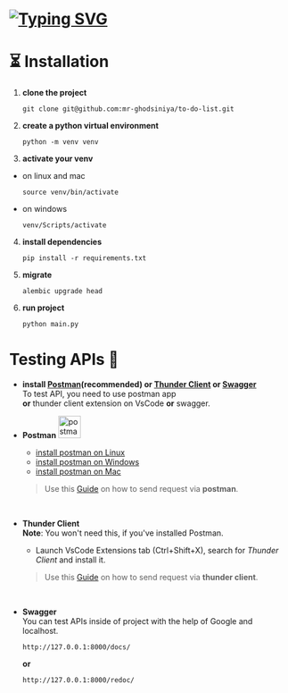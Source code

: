 # [![Typing SVG](https://readme-typing-svg.demolab.com?font=Fira+Code&weight=550&size=30&duration=3500&color=ADBAC7&center=false&vCenter=true&repeat=true&width=700&lines=simple+To+Do+List+project+with+FastAPI)](https://git.io/typing-svg)

# ⏳️ Installation

1. **clone the project**  
   ```  
   git clone git@github.com:mr-ghodsiniya/to-do-list.git
   ```

2. **create a python virtual environment**  
   ```
   python -m venv venv
   ```

3. **activate your venv**
  * on linux and mac
    ```
    source venv/bin/activate
    ```
  * on windows
    ```
    venv/Scripts/activate
    ```

4. **install dependencies**
   ```
   pip install -r requirements.txt
   ```

8. **migrate**
   ```
   alembic upgrade head
   ```

9. **run project**
   ```
   python main.py
   ```
   
# Testing APIs 💭

* **install [Postman](https://www.postman.com/)(recommended) or [Thunder Client](https://www.thunderclient.com) or [Swagger](https://swagger.io/)**  <br/>
To test API, you need to use postman app <br/>
**or** thunder client extension on VsCode **or** swagger.

* **Postman** <a href="https://postman.com" target="_blank" rel="noreferrer"> <img src="https://www.vectorlogo.zone/logos/getpostman/getpostman-icon.svg" alt="postman" width="40" height="40"/> </a>

  * [install postman on Linux](https://learning.postman.com/docs/getting-started/installation-and-updates/#installing-postman-on-linux)
  * [install postman on Windows](https://learning.postman.com/docs/getting-started/installation-and-updates/#installing-postman-on-windows)
  * [install postman on Mac](https://learning.postman.com/docs/getting-started/installation-and-updates/#installing-postman-on-mac)
  > Use this [Guide](https://learning.postman.com/docs/sending-requests/requests/) on how to send request via **postman**. 
<br/>

* **Thunder Client** <br/>
  **Note**: You won't need this, if you've installed Postman.
       
  * Launch VsCode Extensions tab (Ctrl+Shift+X), search for _Thunder Client_ and install it.
  > Use this [Guide](https://developers.refinitiv.com/en/article-catalog/article/how-to-test-http-rest-api-easily-with-visual-studio-code---thund) on how to send request via **thunder client**.
<br/>

* **Swagger** <br/>
You can test APIs inside of project with the help of Google and localhost.
   ```
   http://127.0.0.1:8000/docs/
   ```
   **or**
   ```
   http://127.0.0.1:8000/redoc/
   ```
